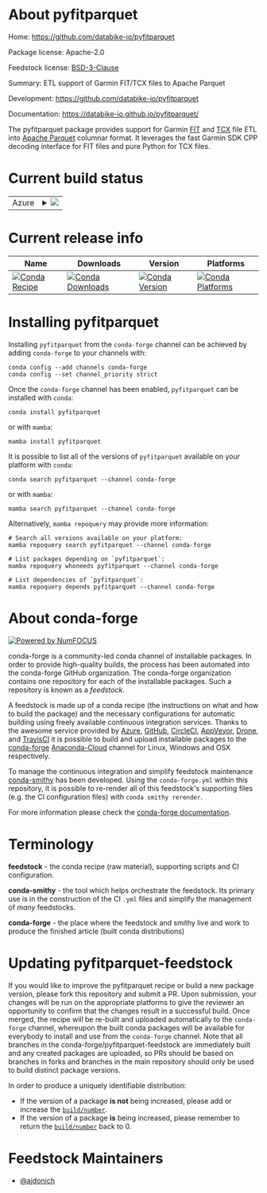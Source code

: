 About pyfitparquet
==================

Home: https://github.com/databike-io/pyfitparquet

Package license: Apache-2.0

Feedstock license: [BSD-3-Clause](https://github.com/conda-forge/pyfitparquet-feedstock/blob/main/LICENSE.txt)

Summary: ETL support of Garmin FIT/TCX files to Apache Parquet

Development: https://github.com/databike-io/pyfitparquet

Documentation: https://databike-io.github.io/pyfitparquet/

The pyfitparquet package provides support for Garmin [FIT](https://developer.garmin.com/fit/overview/) and
[TCX](https://en.wikipedia.org/wiki/Training_Center_XML) file ETL into [Apache Parquet](https://parquet.apache.org/)
columnar format. It leverages the fast Garmin SDK CPP decoding interface for FIT files and pure Python for TCX files.


Current build status
====================


<table>
    
  <tr>
    <td>Azure</td>
    <td>
      <details>
        <summary>
          <a href="https://dev.azure.com/conda-forge/feedstock-builds/_build/latest?definitionId=12085&branchName=main">
            <img src="https://dev.azure.com/conda-forge/feedstock-builds/_apis/build/status/pyfitparquet-feedstock?branchName=main">
          </a>
        </summary>
        <table>
          <thead><tr><th>Variant</th><th>Status</th></tr></thead>
          <tbody><tr>
              <td>linux_64_arrow_cpp5.0.0python3.10.____cpython</td>
              <td>
                <a href="https://dev.azure.com/conda-forge/feedstock-builds/_build/latest?definitionId=12085&branchName=main">
                  <img src="https://dev.azure.com/conda-forge/feedstock-builds/_apis/build/status/pyfitparquet-feedstock?branchName=main&jobName=linux&configuration=linux_64_arrow_cpp5.0.0python3.10.____cpython" alt="variant">
                </a>
              </td>
            </tr><tr>
              <td>linux_64_arrow_cpp5.0.0python3.7.____cpython</td>
              <td>
                <a href="https://dev.azure.com/conda-forge/feedstock-builds/_build/latest?definitionId=12085&branchName=main">
                  <img src="https://dev.azure.com/conda-forge/feedstock-builds/_apis/build/status/pyfitparquet-feedstock?branchName=main&jobName=linux&configuration=linux_64_arrow_cpp5.0.0python3.7.____cpython" alt="variant">
                </a>
              </td>
            </tr><tr>
              <td>linux_64_arrow_cpp5.0.0python3.8.____cpython</td>
              <td>
                <a href="https://dev.azure.com/conda-forge/feedstock-builds/_build/latest?definitionId=12085&branchName=main">
                  <img src="https://dev.azure.com/conda-forge/feedstock-builds/_apis/build/status/pyfitparquet-feedstock?branchName=main&jobName=linux&configuration=linux_64_arrow_cpp5.0.0python3.8.____cpython" alt="variant">
                </a>
              </td>
            </tr><tr>
              <td>linux_64_arrow_cpp5.0.0python3.9.____cpython</td>
              <td>
                <a href="https://dev.azure.com/conda-forge/feedstock-builds/_build/latest?definitionId=12085&branchName=main">
                  <img src="https://dev.azure.com/conda-forge/feedstock-builds/_apis/build/status/pyfitparquet-feedstock?branchName=main&jobName=linux&configuration=linux_64_arrow_cpp5.0.0python3.9.____cpython" alt="variant">
                </a>
              </td>
            </tr><tr>
              <td>linux_64_arrow_cpp6.0.1python3.10.____cpython</td>
              <td>
                <a href="https://dev.azure.com/conda-forge/feedstock-builds/_build/latest?definitionId=12085&branchName=main">
                  <img src="https://dev.azure.com/conda-forge/feedstock-builds/_apis/build/status/pyfitparquet-feedstock?branchName=main&jobName=linux&configuration=linux_64_arrow_cpp6.0.1python3.10.____cpython" alt="variant">
                </a>
              </td>
            </tr><tr>
              <td>linux_64_arrow_cpp6.0.1python3.7.____cpython</td>
              <td>
                <a href="https://dev.azure.com/conda-forge/feedstock-builds/_build/latest?definitionId=12085&branchName=main">
                  <img src="https://dev.azure.com/conda-forge/feedstock-builds/_apis/build/status/pyfitparquet-feedstock?branchName=main&jobName=linux&configuration=linux_64_arrow_cpp6.0.1python3.7.____cpython" alt="variant">
                </a>
              </td>
            </tr><tr>
              <td>linux_64_arrow_cpp6.0.1python3.8.____cpython</td>
              <td>
                <a href="https://dev.azure.com/conda-forge/feedstock-builds/_build/latest?definitionId=12085&branchName=main">
                  <img src="https://dev.azure.com/conda-forge/feedstock-builds/_apis/build/status/pyfitparquet-feedstock?branchName=main&jobName=linux&configuration=linux_64_arrow_cpp6.0.1python3.8.____cpython" alt="variant">
                </a>
              </td>
            </tr><tr>
              <td>linux_64_arrow_cpp6.0.1python3.9.____cpython</td>
              <td>
                <a href="https://dev.azure.com/conda-forge/feedstock-builds/_build/latest?definitionId=12085&branchName=main">
                  <img src="https://dev.azure.com/conda-forge/feedstock-builds/_apis/build/status/pyfitparquet-feedstock?branchName=main&jobName=linux&configuration=linux_64_arrow_cpp6.0.1python3.9.____cpython" alt="variant">
                </a>
              </td>
            </tr><tr>
              <td>linux_64_arrow_cpp7.0.0python3.10.____cpython</td>
              <td>
                <a href="https://dev.azure.com/conda-forge/feedstock-builds/_build/latest?definitionId=12085&branchName=main">
                  <img src="https://dev.azure.com/conda-forge/feedstock-builds/_apis/build/status/pyfitparquet-feedstock?branchName=main&jobName=linux&configuration=linux_64_arrow_cpp7.0.0python3.10.____cpython" alt="variant">
                </a>
              </td>
            </tr><tr>
              <td>linux_64_arrow_cpp7.0.0python3.7.____cpython</td>
              <td>
                <a href="https://dev.azure.com/conda-forge/feedstock-builds/_build/latest?definitionId=12085&branchName=main">
                  <img src="https://dev.azure.com/conda-forge/feedstock-builds/_apis/build/status/pyfitparquet-feedstock?branchName=main&jobName=linux&configuration=linux_64_arrow_cpp7.0.0python3.7.____cpython" alt="variant">
                </a>
              </td>
            </tr><tr>
              <td>linux_64_arrow_cpp7.0.0python3.8.____cpython</td>
              <td>
                <a href="https://dev.azure.com/conda-forge/feedstock-builds/_build/latest?definitionId=12085&branchName=main">
                  <img src="https://dev.azure.com/conda-forge/feedstock-builds/_apis/build/status/pyfitparquet-feedstock?branchName=main&jobName=linux&configuration=linux_64_arrow_cpp7.0.0python3.8.____cpython" alt="variant">
                </a>
              </td>
            </tr><tr>
              <td>linux_64_arrow_cpp7.0.0python3.9.____cpython</td>
              <td>
                <a href="https://dev.azure.com/conda-forge/feedstock-builds/_build/latest?definitionId=12085&branchName=main">
                  <img src="https://dev.azure.com/conda-forge/feedstock-builds/_apis/build/status/pyfitparquet-feedstock?branchName=main&jobName=linux&configuration=linux_64_arrow_cpp7.0.0python3.9.____cpython" alt="variant">
                </a>
              </td>
            </tr><tr>
              <td>linux_64_arrow_cpp8.0.0python3.10.____cpython</td>
              <td>
                <a href="https://dev.azure.com/conda-forge/feedstock-builds/_build/latest?definitionId=12085&branchName=main">
                  <img src="https://dev.azure.com/conda-forge/feedstock-builds/_apis/build/status/pyfitparquet-feedstock?branchName=main&jobName=linux&configuration=linux_64_arrow_cpp8.0.0python3.10.____cpython" alt="variant">
                </a>
              </td>
            </tr><tr>
              <td>linux_64_arrow_cpp8.0.0python3.7.____cpython</td>
              <td>
                <a href="https://dev.azure.com/conda-forge/feedstock-builds/_build/latest?definitionId=12085&branchName=main">
                  <img src="https://dev.azure.com/conda-forge/feedstock-builds/_apis/build/status/pyfitparquet-feedstock?branchName=main&jobName=linux&configuration=linux_64_arrow_cpp8.0.0python3.7.____cpython" alt="variant">
                </a>
              </td>
            </tr><tr>
              <td>linux_64_arrow_cpp8.0.0python3.8.____cpython</td>
              <td>
                <a href="https://dev.azure.com/conda-forge/feedstock-builds/_build/latest?definitionId=12085&branchName=main">
                  <img src="https://dev.azure.com/conda-forge/feedstock-builds/_apis/build/status/pyfitparquet-feedstock?branchName=main&jobName=linux&configuration=linux_64_arrow_cpp8.0.0python3.8.____cpython" alt="variant">
                </a>
              </td>
            </tr><tr>
              <td>linux_64_arrow_cpp8.0.0python3.9.____cpython</td>
              <td>
                <a href="https://dev.azure.com/conda-forge/feedstock-builds/_build/latest?definitionId=12085&branchName=main">
                  <img src="https://dev.azure.com/conda-forge/feedstock-builds/_apis/build/status/pyfitparquet-feedstock?branchName=main&jobName=linux&configuration=linux_64_arrow_cpp8.0.0python3.9.____cpython" alt="variant">
                </a>
              </td>
            </tr><tr>
              <td>osx_64_arrow_cpp5.0.0python3.10.____cpython</td>
              <td>
                <a href="https://dev.azure.com/conda-forge/feedstock-builds/_build/latest?definitionId=12085&branchName=main">
                  <img src="https://dev.azure.com/conda-forge/feedstock-builds/_apis/build/status/pyfitparquet-feedstock?branchName=main&jobName=osx&configuration=osx_64_arrow_cpp5.0.0python3.10.____cpython" alt="variant">
                </a>
              </td>
            </tr><tr>
              <td>osx_64_arrow_cpp5.0.0python3.7.____cpython</td>
              <td>
                <a href="https://dev.azure.com/conda-forge/feedstock-builds/_build/latest?definitionId=12085&branchName=main">
                  <img src="https://dev.azure.com/conda-forge/feedstock-builds/_apis/build/status/pyfitparquet-feedstock?branchName=main&jobName=osx&configuration=osx_64_arrow_cpp5.0.0python3.7.____cpython" alt="variant">
                </a>
              </td>
            </tr><tr>
              <td>osx_64_arrow_cpp5.0.0python3.8.____cpython</td>
              <td>
                <a href="https://dev.azure.com/conda-forge/feedstock-builds/_build/latest?definitionId=12085&branchName=main">
                  <img src="https://dev.azure.com/conda-forge/feedstock-builds/_apis/build/status/pyfitparquet-feedstock?branchName=main&jobName=osx&configuration=osx_64_arrow_cpp5.0.0python3.8.____cpython" alt="variant">
                </a>
              </td>
            </tr><tr>
              <td>osx_64_arrow_cpp5.0.0python3.9.____cpython</td>
              <td>
                <a href="https://dev.azure.com/conda-forge/feedstock-builds/_build/latest?definitionId=12085&branchName=main">
                  <img src="https://dev.azure.com/conda-forge/feedstock-builds/_apis/build/status/pyfitparquet-feedstock?branchName=main&jobName=osx&configuration=osx_64_arrow_cpp5.0.0python3.9.____cpython" alt="variant">
                </a>
              </td>
            </tr><tr>
              <td>osx_64_arrow_cpp6.0.1python3.10.____cpython</td>
              <td>
                <a href="https://dev.azure.com/conda-forge/feedstock-builds/_build/latest?definitionId=12085&branchName=main">
                  <img src="https://dev.azure.com/conda-forge/feedstock-builds/_apis/build/status/pyfitparquet-feedstock?branchName=main&jobName=osx&configuration=osx_64_arrow_cpp6.0.1python3.10.____cpython" alt="variant">
                </a>
              </td>
            </tr><tr>
              <td>osx_64_arrow_cpp6.0.1python3.7.____cpython</td>
              <td>
                <a href="https://dev.azure.com/conda-forge/feedstock-builds/_build/latest?definitionId=12085&branchName=main">
                  <img src="https://dev.azure.com/conda-forge/feedstock-builds/_apis/build/status/pyfitparquet-feedstock?branchName=main&jobName=osx&configuration=osx_64_arrow_cpp6.0.1python3.7.____cpython" alt="variant">
                </a>
              </td>
            </tr><tr>
              <td>osx_64_arrow_cpp6.0.1python3.8.____cpython</td>
              <td>
                <a href="https://dev.azure.com/conda-forge/feedstock-builds/_build/latest?definitionId=12085&branchName=main">
                  <img src="https://dev.azure.com/conda-forge/feedstock-builds/_apis/build/status/pyfitparquet-feedstock?branchName=main&jobName=osx&configuration=osx_64_arrow_cpp6.0.1python3.8.____cpython" alt="variant">
                </a>
              </td>
            </tr><tr>
              <td>osx_64_arrow_cpp6.0.1python3.9.____cpython</td>
              <td>
                <a href="https://dev.azure.com/conda-forge/feedstock-builds/_build/latest?definitionId=12085&branchName=main">
                  <img src="https://dev.azure.com/conda-forge/feedstock-builds/_apis/build/status/pyfitparquet-feedstock?branchName=main&jobName=osx&configuration=osx_64_arrow_cpp6.0.1python3.9.____cpython" alt="variant">
                </a>
              </td>
            </tr><tr>
              <td>osx_64_arrow_cpp7.0.0python3.10.____cpython</td>
              <td>
                <a href="https://dev.azure.com/conda-forge/feedstock-builds/_build/latest?definitionId=12085&branchName=main">
                  <img src="https://dev.azure.com/conda-forge/feedstock-builds/_apis/build/status/pyfitparquet-feedstock?branchName=main&jobName=osx&configuration=osx_64_arrow_cpp7.0.0python3.10.____cpython" alt="variant">
                </a>
              </td>
            </tr><tr>
              <td>osx_64_arrow_cpp7.0.0python3.7.____cpython</td>
              <td>
                <a href="https://dev.azure.com/conda-forge/feedstock-builds/_build/latest?definitionId=12085&branchName=main">
                  <img src="https://dev.azure.com/conda-forge/feedstock-builds/_apis/build/status/pyfitparquet-feedstock?branchName=main&jobName=osx&configuration=osx_64_arrow_cpp7.0.0python3.7.____cpython" alt="variant">
                </a>
              </td>
            </tr><tr>
              <td>osx_64_arrow_cpp7.0.0python3.8.____cpython</td>
              <td>
                <a href="https://dev.azure.com/conda-forge/feedstock-builds/_build/latest?definitionId=12085&branchName=main">
                  <img src="https://dev.azure.com/conda-forge/feedstock-builds/_apis/build/status/pyfitparquet-feedstock?branchName=main&jobName=osx&configuration=osx_64_arrow_cpp7.0.0python3.8.____cpython" alt="variant">
                </a>
              </td>
            </tr><tr>
              <td>osx_64_arrow_cpp7.0.0python3.9.____cpython</td>
              <td>
                <a href="https://dev.azure.com/conda-forge/feedstock-builds/_build/latest?definitionId=12085&branchName=main">
                  <img src="https://dev.azure.com/conda-forge/feedstock-builds/_apis/build/status/pyfitparquet-feedstock?branchName=main&jobName=osx&configuration=osx_64_arrow_cpp7.0.0python3.9.____cpython" alt="variant">
                </a>
              </td>
            </tr><tr>
              <td>osx_64_arrow_cpp8.0.0python3.10.____cpython</td>
              <td>
                <a href="https://dev.azure.com/conda-forge/feedstock-builds/_build/latest?definitionId=12085&branchName=main">
                  <img src="https://dev.azure.com/conda-forge/feedstock-builds/_apis/build/status/pyfitparquet-feedstock?branchName=main&jobName=osx&configuration=osx_64_arrow_cpp8.0.0python3.10.____cpython" alt="variant">
                </a>
              </td>
            </tr><tr>
              <td>osx_64_arrow_cpp8.0.0python3.7.____cpython</td>
              <td>
                <a href="https://dev.azure.com/conda-forge/feedstock-builds/_build/latest?definitionId=12085&branchName=main">
                  <img src="https://dev.azure.com/conda-forge/feedstock-builds/_apis/build/status/pyfitparquet-feedstock?branchName=main&jobName=osx&configuration=osx_64_arrow_cpp8.0.0python3.7.____cpython" alt="variant">
                </a>
              </td>
            </tr><tr>
              <td>osx_64_arrow_cpp8.0.0python3.8.____cpython</td>
              <td>
                <a href="https://dev.azure.com/conda-forge/feedstock-builds/_build/latest?definitionId=12085&branchName=main">
                  <img src="https://dev.azure.com/conda-forge/feedstock-builds/_apis/build/status/pyfitparquet-feedstock?branchName=main&jobName=osx&configuration=osx_64_arrow_cpp8.0.0python3.8.____cpython" alt="variant">
                </a>
              </td>
            </tr><tr>
              <td>osx_64_arrow_cpp8.0.0python3.9.____cpython</td>
              <td>
                <a href="https://dev.azure.com/conda-forge/feedstock-builds/_build/latest?definitionId=12085&branchName=main">
                  <img src="https://dev.azure.com/conda-forge/feedstock-builds/_apis/build/status/pyfitparquet-feedstock?branchName=main&jobName=osx&configuration=osx_64_arrow_cpp8.0.0python3.9.____cpython" alt="variant">
                </a>
              </td>
            </tr>
          </tbody>
        </table>
      </details>
    </td>
  </tr>
</table>

Current release info
====================

| Name | Downloads | Version | Platforms |
| --- | --- | --- | --- |
| [![Conda Recipe](https://img.shields.io/badge/recipe-pyfitparquet-green.svg)](https://anaconda.org/conda-forge/pyfitparquet) | [![Conda Downloads](https://img.shields.io/conda/dn/conda-forge/pyfitparquet.svg)](https://anaconda.org/conda-forge/pyfitparquet) | [![Conda Version](https://img.shields.io/conda/vn/conda-forge/pyfitparquet.svg)](https://anaconda.org/conda-forge/pyfitparquet) | [![Conda Platforms](https://img.shields.io/conda/pn/conda-forge/pyfitparquet.svg)](https://anaconda.org/conda-forge/pyfitparquet) |

Installing pyfitparquet
=======================

Installing `pyfitparquet` from the `conda-forge` channel can be achieved by adding `conda-forge` to your channels with:

```
conda config --add channels conda-forge
conda config --set channel_priority strict
```

Once the `conda-forge` channel has been enabled, `pyfitparquet` can be installed with `conda`:

```
conda install pyfitparquet
```

or with `mamba`:

```
mamba install pyfitparquet
```

It is possible to list all of the versions of `pyfitparquet` available on your platform with `conda`:

```
conda search pyfitparquet --channel conda-forge
```

or with `mamba`:

```
mamba search pyfitparquet --channel conda-forge
```

Alternatively, `mamba repoquery` may provide more information:

```
# Search all versions available on your platform:
mamba repoquery search pyfitparquet --channel conda-forge

# List packages depending on `pyfitparquet`:
mamba repoquery whoneeds pyfitparquet --channel conda-forge

# List dependencies of `pyfitparquet`:
mamba repoquery depends pyfitparquet --channel conda-forge
```


About conda-forge
=================

[![Powered by
NumFOCUS](https://img.shields.io/badge/powered%20by-NumFOCUS-orange.svg?style=flat&colorA=E1523D&colorB=007D8A)](https://numfocus.org)

conda-forge is a community-led conda channel of installable packages.
In order to provide high-quality builds, the process has been automated into the
conda-forge GitHub organization. The conda-forge organization contains one repository
for each of the installable packages. Such a repository is known as a *feedstock*.

A feedstock is made up of a conda recipe (the instructions on what and how to build
the package) and the necessary configurations for automatic building using freely
available continuous integration services. Thanks to the awesome service provided by
[Azure](https://azure.microsoft.com/en-us/services/devops/), [GitHub](https://github.com/),
[CircleCI](https://circleci.com/), [AppVeyor](https://www.appveyor.com/),
[Drone](https://cloud.drone.io/welcome), and [TravisCI](https://travis-ci.com/)
it is possible to build and upload installable packages to the
[conda-forge](https://anaconda.org/conda-forge) [Anaconda-Cloud](https://anaconda.org/)
channel for Linux, Windows and OSX respectively.

To manage the continuous integration and simplify feedstock maintenance
[conda-smithy](https://github.com/conda-forge/conda-smithy) has been developed.
Using the ``conda-forge.yml`` within this repository, it is possible to re-render all of
this feedstock's supporting files (e.g. the CI configuration files) with ``conda smithy rerender``.

For more information please check the [conda-forge documentation](https://conda-forge.org/docs/).

Terminology
===========

**feedstock** - the conda recipe (raw material), supporting scripts and CI configuration.

**conda-smithy** - the tool which helps orchestrate the feedstock.
                   Its primary use is in the construction of the CI ``.yml`` files
                   and simplify the management of *many* feedstocks.

**conda-forge** - the place where the feedstock and smithy live and work to
                  produce the finished article (built conda distributions)


Updating pyfitparquet-feedstock
===============================

If you would like to improve the pyfitparquet recipe or build a new
package version, please fork this repository and submit a PR. Upon submission,
your changes will be run on the appropriate platforms to give the reviewer an
opportunity to confirm that the changes result in a successful build. Once
merged, the recipe will be re-built and uploaded automatically to the
`conda-forge` channel, whereupon the built conda packages will be available for
everybody to install and use from the `conda-forge` channel.
Note that all branches in the conda-forge/pyfitparquet-feedstock are
immediately built and any created packages are uploaded, so PRs should be based
on branches in forks and branches in the main repository should only be used to
build distinct package versions.

In order to produce a uniquely identifiable distribution:
 * If the version of a package **is not** being increased, please add or increase
   the [``build/number``](https://docs.conda.io/projects/conda-build/en/latest/resources/define-metadata.html#build-number-and-string).
 * If the version of a package **is** being increased, please remember to return
   the [``build/number``](https://docs.conda.io/projects/conda-build/en/latest/resources/define-metadata.html#build-number-and-string)
   back to 0.

Feedstock Maintainers
=====================

* [@ajdonich](https://github.com/ajdonich/)

